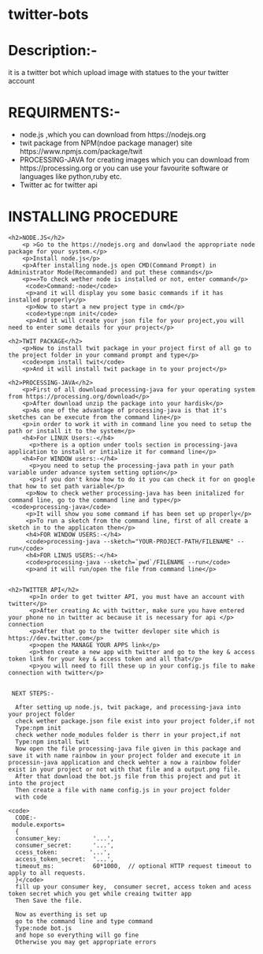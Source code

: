 # twitter-bots
<h1>Description:-</h1>
<p>it is a twitter bot which upload image with statues to the your twitter account</p>  

<h1>REQUIRMENTS:-</h1>
<ul>
<li>node.js ,which you can download from https://nodejs.org</li>
<li>twit package from NPM(ndoe package manager) site https://www.npmjs.com/package/twit</li>
<li>PROCESSING-JAVA for creating images which you can download from https://processing.org or you can use your favourite software or languages like python,ruby etc.</li>
<li>Twitter ac for twitter api</li>
</ul>
<h1>INSTALLING PROCEDURE</h1>
    
    <h2>NODE.JS</h2>
        <p >Go to the https://nodejs.org and donwlaod the appropriate node package for your system.</p>
        <p>Install node.js</p>
        <p>After installing node.js open CMD(Command Prompt) in Administrator Mode(Recommanded) and put these commands</p>
        <p>=>To check wether node is installed or not, enter command</p>
         <code>Command:-node</code>
         <p>and it will display you some basic commands if it has installed properly</p>
         <p>Now to start a new project type in cmd</p>
         <code>type:npm init</code>
         <p>And it will create your json file for your project,you will need to enter some details for your project</p>
    
    <h2>TWIT PACKAGE</h2>
        <p>Now to install twit package in your project first of all go to the project folder in your command prompt and type</p>
        <code>npm install twit</code>
        <p>And it will install twit package in to your project</p>
        
    <h2>PROCESSING-JAVA</h2>
        <p>First of all download processing-java for your operating system from https://processing.org/download</p>
        <p>After download unzip the package into your hardisk</p>
        <p>As one of the advantage of processing-java is that it's sketches can be execute from the command line</p>
        <p>in order to work it with in command line you need to setup the path or install it to the system</p>
        <h4>For LINUX Users:-</h4>
          <p>there is a option under tools section in processing-java application to install or intialize it for command line</p>
        <h4>For WINDOW users:-</h4>
          <p>you need to setup the processing-java path in your path variable under advance system setting option</p>
          <p>if you don't know how to do it you can check it for on google that how to set path variable</p>
         <p>Now to check wether processing-java has been initalized for command line, go to the command line and type</p>
	 <code>processing-java</code>
         <p>It will show you some command if has been set up properly</p>
         <p>To run a sketch from the command line, first of all create a sketch in to the applicaton then</p>
         <h4>FOR WINDOW USERS:-</h4>
         <code>processing-java --sketch="YOUR-PROJECT-PATH/FILENAME" --run</code>
         <h4>FOR LINUS USERS:-</h4>
         <code>processing-java --sketch=`pwd`/FILENAME --run</code>
         <p>and it will run/open the file from command line</p>
         
         
    <h2>TWITTER API</h2>
          <p>In order to get twitter API, you must have an account with twitter</p>
          <p>After creating Ac with twitter, make sure you have entered your phone no in twitter ac because it is necessary for api </p>                  connection
          <p>After that go to the twitter devloper site which is https://dev.twitter.com</p>
          <p>open the MANAGE YOUR APPS link</p>
          <p>then create a new app with twitter and go to the key & access token link for your key & access token and all that</p>
          <p>you will need to fill these up in your config.js file to make connection with twitter</p>
          
      
     NEXT STEPS:-
     
      After setting up node.js, twit package, and processing-java into your project folder
      check wether package.json file exist into your project folder,if not
      Type:npm init
      check wether node_modules folder is therr in your project,if not
      Type:npm install twit
      Now open the file processing-java file given in this package and save it with name rainbow in your project folder and execute it in processin-java application and check wehter a now a rainbow folder exist in your project or not with that file and a output.png file. 
      After that download the bot.js file from this project and put it into the project
      Then create a file with name config.js in your project folder
      with code 
      
	<code>  
	  CODE:-
     module.exports=
      {
      consumer_key:         '...',
      consumer_secret:      '...',
      ccess_token:         '...',
      access_token_secret:  '...',
      timeout_ms:           60*1000,  // optional HTTP request timeout to apply to all requests.
      }</code>
      fill up your consumer key,  consumer secret, access token and acess token secret which you get while creaing twitter app 
      Then Save the file.
      
      Now as everthing is set up
      go to the command line and type command
      Type:node bot.js
      and hope so everything will go fine
      Otherwise you may get appropriate errors
      
      
      
